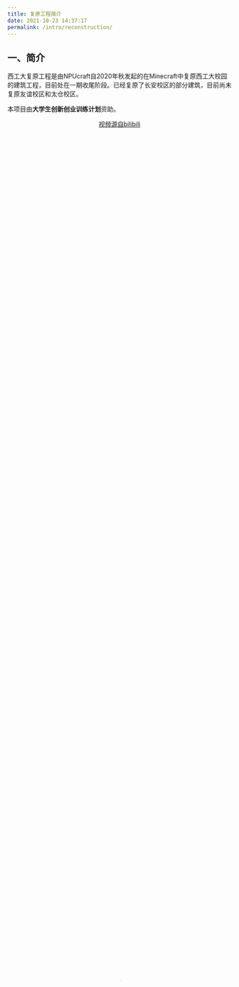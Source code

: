 ```yaml
---
title: 复原工程简介
date: 2021-10-23 14:37:17
permalink: /intro/reconstruction/
---
```




## 一、简介

西工大复原工程是由NPUcraft自2020年秋发起的在Minecraft中复原西工大校园的建筑工程，目前处在一期收尾阶段。已经复原了长安校区的部分建筑，目前尚未复原友谊校区和太仓校区。

本项目由**大学生创新创业训练计划**资助。


<div align="center">

[视频源自bilibili](https://www.bilibili.com/video/BV1SK4y1f7o4)

</div>


<div>
  <video id="video_rin" width="420" controls='auto' controlslist="nodownload"
    style="width: 100%; height: 100%; object-fit: fill"
    poster="https://npucraft-1304448012.cos.ap-nanjing.myqcloud.com/img/%E4%B8%BB%E5%9F%8E.png">
    <source src="https://npucraft-1304448012.cos.ap-nanjing.myqcloud.com/video/%E9%85%B7%E9%85%B7%E7%9A%84Rin-%E6%96%B9%E5%9D%97%E6%A6%82%E5%BF%B5.mp4" type="video/mp4">
    您的浏览器不支持 HTML5 video 标签。
  </video>
</div>


## 二、加入方式


进入建筑服硬性要求：

	* 非观光摸鱼党；
	* 需要为西工大在校生或毕业生。

## 三、早期教训

如今的复原工程实际上是在吸取了早期教训的基础上重启的结果。

早期的前辈在探索过程中曾走了一条错误的技术路线。早期尝试过使用LittleTiles模组直接在Minecraft中建模然后将模型大量复制摆放。但诸如桌椅，宿舍床等模型往往在一栋宿舍楼中重复成百上千次，批量摆放之后客户端会因为需要渲染大量的小方块而掉帧，以至于到几乎不能操作的程度。服务器也会因为需要对每一个小方块进行实时的碰撞运算而给CPU带来大量负担。于是早期复原工程的尝试在得出该惨痛教训之后，暂时停止工程。

## 四、历史沿革

复原工程最早由[Rinryrethoic]()、[TeachingFeelings]()提出并带头实施。早期复原工程由于优化问题不得不放弃。

后来复原工程于2020年秋重启，几乎和社团成立处于同一时间，由Rin担任总指挥，TF担任主要技术开发。

复原工程在2021年寒假达到施工高峰，地图的全貌每隔两三天就能看出明显的变化。Rin在寒假时期撰写了详尽的工作手册、确定了明确的分工，并日更施工进度。使得大家施工效率，交流频率大大增加，极大地推进了施工进程。

时至今日，复原工程已经拥有了一条成熟的技术路线，产出了模组和大量模型，并配合大量详细教程以帮助新手快速上手。同学们在参与复原工程的过程中也锻炼了自身的学习能力，掌握了建模和编程相关知识，并且体会到了在集体中工作的乐趣和意义。

## 五、现状

工程进度目前处于第一期收尾阶段。

目前已经造出了星天苑宿舍区、云天苑宿舍区、翱翔学生中心与教学东楼。

## 六、技术
在sponge的基础上，[TeachingFeelings]()编写了适用于1.12.2的复原工程专用mod，添加了同学们所做的各种方块，并编写了MTS的附属载具包NPUVehiclePack，由Rin出资（约500）制作了ARJ-21和校车的模型（游戏内可驾驶）。

后由[SUPER2FH]()（其实是一只猫）接手开发，未来准备移植到1.16.5。

## 七、未来规划

### （一）基于Minecraft

1.Minecraft游戏内复原

2.通过replaymod等类似mod制作海报/视频

3.开放复原工程服务器

### （二）二次开发

1.基于Bluemap插件初步实现网页浏览

2.基于j-mc-obj，实现导出obj模型

3.使用Lumion专业动画软件，制作更专业的视频

4.基于WebGL，自主实现Bluemap

### （三）待探索的领域

1.三维打印

2.VR虚拟现实

## 八、参与人员

特别感谢在此付出了辛勤劳动的前辈、服友、社员们(排名不分先后)：

> Rinryrethoic
>
> TeachingFeelings
>
> xgdxiaoli
>
> jjfjjmldhz
>
> SUPER2FH
>
> Orange_Chengjun
>
> CTI天国
>
> MarioRainflower
>
> kuake
>
> xiaoxiaolu
>
> potato
>
> LiQing
>
> George
>
> Nikola
>
> yehuangwu
>
> ADCa
>
> MOMO07
>
> ARKsealin
>
> ACertainPlayer
>
> muyu
>
> Sirius0v0
>
> lerb41
>
> pollux<script>
import Video from "../.vuepress/components/Video"; export default { components: { Video } }
</script>